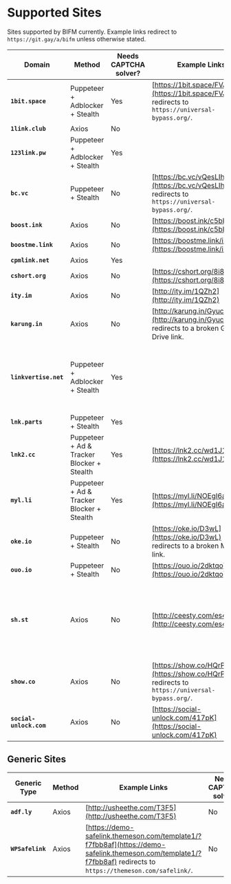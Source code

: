 # Supported Sites

Sites supported by BIFM currently. Example links redirect to `https://git.gay/a/bifm` unless otherwise stated.

|Domain|Method|Needs CAPTCHA solver?|Example Links|Additional Domains|Additional Notes|
|---|---|---|---|---|---|
|**`1bit.space`**|Puppeteer + Adblocker + Stealth|Yes|[https://1bit.space/FVJcWHr](https://1bit.space/FVJcWHr) redirects to ``https://universal-bypass.org/``.||
|**`1link.club`**|Axios|No|||
|**`123link.pw`**|Puppeteer + Adblocker + Stealth|Yes||`123link.biz`, `123link.co`, `123link.vip`||
|**`bc.vc`**|Puppeteer + Stealth|No|[https://bc.vc/vQesLIh](https://bc.vc/vQesLIh) redirects to ``https://universal-bypass.org/``.||
|**`boost.ink`**|Axios|No|[https://boost.ink/c5bba](https://boost.ink/c5bba)|`bst.gg`, `bst.wtf`, `booo.st`||
|**`boostme.link`**|Axios|No|[https://boostme.link/iX9Krf](https://boostme.link/iX9Krf)||
|**`cpmlink.net`**|Axios|Yes|||
|**`cshort.org`**|Axios|No|[https://cshort.org/8i8dwPx0](https://cshort.org/8i8dwPx0)|
|**`ity.im`**|Axios|No|[http://ity.im/1QZh2](http://ity.im/1QZh2)||
|**`karung.in`**|Axios|No|[http://karung.in/Gyucc](http://karung.in/Gyucc) redirects to a broken Google Drive link.|||
|**`linkvertise.net`**|Puppeteer + Adblocker + Stealth|Yes||`linkvertise.com`, `up-to-down.net`, `link-to.net`, `direct-link.net`, `linkvertise.download`, `file-link.net`, `link-center.net`, `link-target.net`|Not 100% compatible yet, need paste Linkvertise links as well.|
|**`lnk.parts`**|Puppeteer + Stealth|Yes||`link.tl`, `lnkload.com`||
|**`lnk2.cc`**|Puppeteer + Ad & Tracker Blocker + Stealth|Yes|[https://lnk2.cc/wd1J1](https://lnk2.cc/wd1J1)||
|**`myl.li`**|Puppeteer + Ad & Tracker Blocker + Stealth|Yes|[https://myl.li/NOEgI6aOp3bF](https://myl.li/NOEgI6aOp3bF)|`mylink.vc`|||
|**`oke.io`**|Puppeteer + Stealth|No|[https://oke.io/D3wL](https://oke.io/D3wL) redirects to a broken Mega.nz link.|||
|**`ouo.io`**|Puppeteer + Stealth|No|[https://ouo.io/2dktqo](https://ouo.io/2dktqo)||
|**`sh.st`**|Axios|No|[http://ceesty.com/es47QR](http://ceesty.com/es47QR)|`ceesty.com`, `cestyy.com`, `clkme.me`, `clkmein.com`, `cllkme.com`, `corneey.com`, `destyy.com`, `festyy.com`, `gestyy.com`, `jnw0.me`, `xiw34.com`, `wiid.me`|The list to the right may not be 100% correct or complete.|
|**`show.co`**|Axios|No|[https://show.co/HQrPtta](https://show.co/HQrPtta) redirects to ``https://universal-bypass.org/``.||
|**`social-unlock.com`**|Axios|No|[https://social-unlock.com/417pK](https://social-unlock.com/417pK)||

## Generic Sites
|Generic Type|Method|Example Links|Needs CAPTCHA solver?|Example domains|
|---|---|---|---|---|
|**`adf.ly`**|Axios|[http://usheethe.com/T3F5](http://usheethe.com/T3F5)|No|`usheethe.com`|
|**`WPSafelink`**|Axios|[https://demo-safelink.themeson.com/template1/?f7fbb8af](https://demo-safelink.themeson.com/template1/?f7fbb8af) redirects to `https://themeson.com/safelink/`.|No|`demo-safelink.themeson.com`|